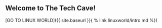 ##  Welcome to The Tech Cave!

[GO TO LINUX WORLD]({{ site.baseurl }}{ % link linuxworld/intro.md %})
